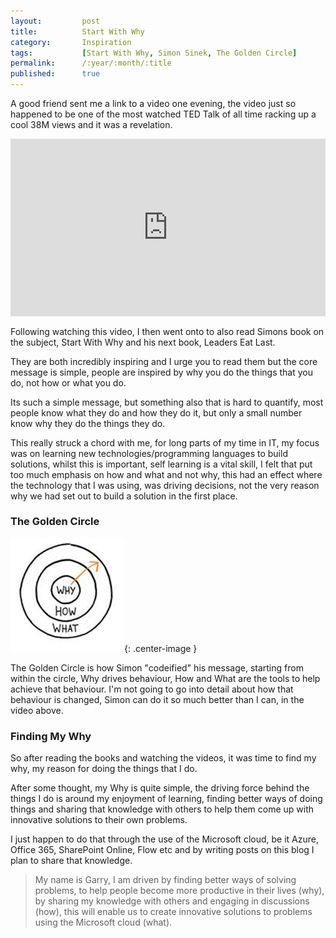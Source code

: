 ```yaml
---
layout:         post
title:          Start With Why
category:       Inspiration
tags:           [Start With Why, Simon Sinek, The Golden Circle]
permalink:      /:year/:month/:title
published:      true
---
```


A good friend sent me a link to a video one evening, the video just so happened to be one of the most watched TED Talk of all time racking up a cool 38M views and it was a revelation.

<div style="max-width:854px;margin-bottom:1rem;">
<div style="position:relative;height:0;padding-bottom:56.25%">
<iframe src="https://embed.ted.com/talks/simon_sinek_how_great_leaders_inspire_action" width="854" height="480" style="position:absolute;left:0;top:0;width:100%;height:100%" frameborder="0" scrolling="no" allowfullscreen></iframe>
</div>
</div>

Following watching this video, I then went onto to also read Simons book on the subject, Start With Why and his next book, Leaders Eat Last. 

They are both incredibly inspiring and I urge you to read them but the core message is simple, people are inspired by why you do the things that you do, not how or what you do.

Its such a simple message, but something also that is hard to quantify, most people know what they do and how they do it, but only a small number know why they do the things they do.

This really struck a chord with me, for long parts of my time in IT, my focus was on learning new technologies/programming languages to build solutions, whilst this is important, self learning is a vital skill, I felt that put too much emphasis on how and what and not why, this had an effect where the technology that I was using, was driving decisions, not the very reason why we had set out to build a solution in the first place.

### The Golden Circle

![](/public/img/the-golden-circle.png){: .center-image }

The Golden Circle is how Simon "codeified" his message, starting from within the circle, Why drives behaviour, How and What are the tools to help achieve that behaviour. I'm not going to go into detail about how that behaviour is changed, Simon can do it so much better than I can, in the video above.

### Finding My Why

So after reading the books and watching the videos, it was time to find my why, my reason for doing the things that I do.

After some thought, my Why is quite simple, the driving force behind the things I do is around my enjoyment of learning, finding better ways of doing things and sharing that knowledge with others to help them come up with innovative solutions to their own problems.

I just happen to do that through the use of the Microsoft cloud, be it Azure, Office 365, SharePoint Online, Flow etc and by writing posts on this blog I plan to share that knowledge.

> My name is Garry, I am driven by finding better ways of solving problems, to help people become more productive in their lives (why), by sharing my knowledge with others and engaging in discussions (how), this will enable us to create innovative solutions to problems using the Microsoft cloud (what).